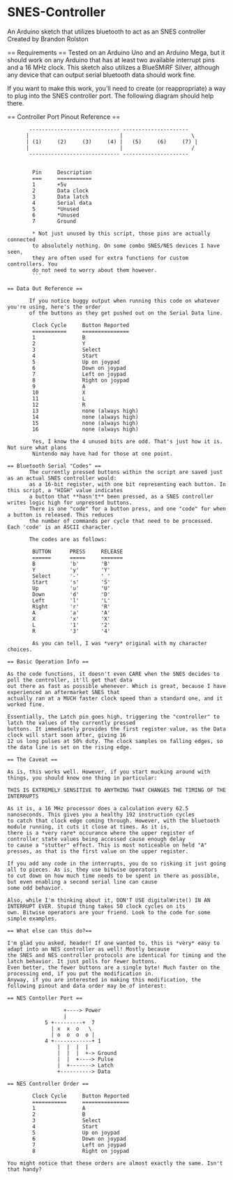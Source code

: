 # SNES-Controller
An Arduino sketch that utilizes bluetooth to act as an SNES controller
Created by Brandon Rolston

== Requirements ==
Tested on an Arduino Uno and an Arduino Mega, but it should work on any Arduino that
has at least two available interrupt pins and a 16 MHz clock. This sketch also utilizes a 
BlueSMiRF Silver, although any device that can output serial bluetooth data should work fine.

If you want to make this work, you'll need to create (or reappropriate) a way to plug into the SNES controller port.
The following diagram should help there.

== Controller Port Pinout Reference ==
```
       ----------------------------- ---------------------
      |                             |                      \
      | (1)     (2)     (3)     (4) |   (5)     (6)     (7) |
      |                             |                      /
       ----------------------------- ---------------------


        Pin     Description           
        ===     ===========            
        1       +5v                    
        2       Data clock           
        3       Data latch         
        4       Serial data       
        5       *Unused                   
        6       *Unused                
        7       Ground 
        
        * Not just unused by this script, those pins are actually connected
        to absolutely nothing. On some combo SNES/NES devices I have seen,
        they are often used for extra functions for custom controllers. You
        do not need to worry about them however.
        ```
       
== Data Out Reference ==

       If you notice buggy output when running this code on whatever you're using, here's the order
       of the buttons as they get pushed out on the Serial Data line.
       
        Clock Cycle     Button Reported
        ===========     ===============
        1               B
        2               Y
        3               Select
        4               Start
        5               Up on joypad
        6               Down on joypad
        7               Left on joypad
        8               Right on joypad
        9               A
        10              X
        11              L
        12              R
        13              none (always high)
        14              none (always high)
        15              none (always high)
        16              none (always high)
        
        Yes, I know the 4 unused bits are odd. That's just how it is. Not sure what plans
        Nintendo may have had for those at one point.
        
== Bluetooth Serial "Codes" ==
       The currently pressed buttons within the script are saved just as an actual SNES controller would:
       as a 16-bit register, with one bit representing each button. In this script, a "HIGH" value indicates
       a button that **hasn't** been pressed, as a SNES controller writes logic high for unpressed buttons.
       There is one "code" for a button press, and one "code" for when a button is released. This reduces
       the number of commands per cycle that need to be processed. Each 'code' is an ASCII character.
       
       The codes are as follows:
      
        BUTTON      PRESS     RELEASE       
        ======      =====     =======
        B           'b'       'B'
        Y           'y'       'Y'
        Select      '-'       '_'
        Start       's'       'S'
        Up          'u'       'U'
        Down        'd'       'D'
        Left        'l'       'L'
        Right       'r'       'R'
        A           'a'       'A'
        X           'x'       'X'
        L           '1'       '2'
        R           '3'       '4'
        
        As you can tell, I was *very* original with my character choices.
        
== Basic Operation Info ==

As the code functions, it doesn't even CARE when the SNES decides to poll the controller, it'll get that data
out there as fast as possible whenever. Which is great, because I have experienced an aftermarket SNES that
actually ran at a MUCH faster clock speed than a standard one, and it worked fine.

Essentially, the Latch pin goes high, triggering the "controller" to latch the values of the currently pressed
buttons. It immediately provides the first register value, as the Data clock will start soon after, giving 16 
12 us long pulses at 50% duty. The clock samples on falling edges, so the data line is set on the rising edge.

== The Caveat ==

As is, this works well. However, if you start mucking around with things, you should know one thing in particular:

THIS IS EXTREMELY SENSITIVE TO ANYTHING THAT CHANGES THE TIMING OF THE INTERRUPTS

As it is, a 16 MHz processor does a calculation every 62.5 nanoseconds. This gives you a healthy 192 instruction cycles
to catch that clock edge coming through. However, with the bluetooth module running, it cuts it close at times. As it is,
there is a *very rare* occurance where the upper register of controller state values being accessed cause enough delay
to cause a "stutter" effect. This is most noticeable on held "A" presses, as that is the first value on the upper register.

If you add any code in the interrupts, you do so risking it just going all to pieces. As is, they use bitwise operators
to cut down on how much time needs to be spent in there as possible, but even enabling a second serial line can cause
some odd behavior.

Also, while I'm thinking about it, DON'T USE digitalWrite() IN AN INTERRUPT EVER. Stupid thing takes 50 clock cycles on its
own. Bitwise operators are your friend. Look to the code for some simple examples.

== What else can this do?==

I'm glad you asked, header! If one wanted to, this is *very* easy to adapt into an NES controller as well! Mostly because
the SNES and NES controller protocols are identical for timing and the latch behavior. It just polls for fewer buttons.
Even better, the fewer buttons are a single byte! Much faster on the processing end, if you put the modification in.
Anyway, if you are interested in making this modification, the following pinout and data order may be of interest:

== NES Contoller Port == 
        
                  +----> Power
                  |
            5 +---------+  7    
              | x  x  o   \     
              | o  o  o  o |    
            4 +------------+ 1  
                |  |  |  |
                |  |  |  +-> Ground
                |  |  +----> Pulse
                |  +-------> Latch
                +----------> Data  
                
== NES Controller Order ==

        Clock Cycle     Button Reported
        ===========     ===============
        1               A
        2               B
        3               Select
        4               Start
        5               Up on joypad
        6               Down on joypad
        7               Left on joypad
        8               Right on joypad

You might notice that these orders are almost exactly the same. Isn't that handy?
